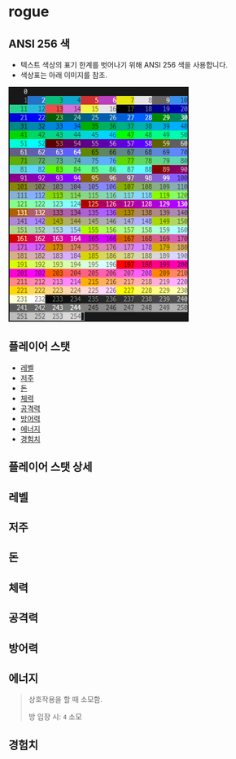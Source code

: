 # rogue

## ANSI 256 색
- 텍스트 색상의 표기 한계를 벗어나기 위해 ANSI 256 색을 사용합니다.
- 색상표는 아래 이미지를 참조.

![ansi-table](/images/Ansi-256.png)

## 플레이어 스탯
- [레벨](#레벨)
- [저주](#저주)
- [돈](#돈)
- [체력](#체력)
- [공격력](#공격력)
- [방어력](#방어력)
- [에너지](#에너지)
- [경험치](#경험치)

## 플레이어 스탯 상세
## 레벨
## 저주
## 돈
## 체력
## 공격력
## 방어력
## 에너지
> 상호작용을 할 때 소모함.
>
> 방 입장 시: `4` 소모
## 경험치
